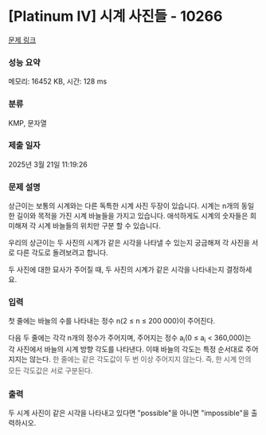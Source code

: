 # [Platinum IV] 시계 사진들 - 10266 

[문제 링크](https://www.acmicpc.net/problem/10266) 

### 성능 요약

메모리: 16452 KB, 시간: 128 ms

### 분류

KMP, 문자열

### 제출 일자

2025년 3월 21일 11:19:26

### 문제 설명

<p>상근이는 보통의 시계와는 다른 독특한 시계 사진 두장이 있습니다. 시계는 n개의 동일한 길이와 목적을 가진 시계 바늘들을 가지고 있습니다. 애석하게도 시계의 숫자들은 희미해져 각 시계 바늘들의 위치만 구분 할 수 있습니다.</p>

<p>우리의 상근이는 두 사진의 시계가 같은 시각을 나타낼 수 있는지 궁금해져 각 사진을 서로 다른 각도로 돌려보려고 합니다.</p>

<p>두 사진에 대한 묘사가 주어질 때, 두 사진의 시계가 같은 시각을 나타내는지 결정하세요.</p>

### 입력 

 <p>첫 줄에는 바늘의 수를 나타내는 정수 n(2 ≤ n ≤ 200 000)이 주어진다.</p>

<p>다음 두 줄에는 각각 n개의 정수가 주어지며, 주어지는 정수 a<sub>i</sub>(0 ≤ a<sub>i</sub> < 360,000)는 각 사진에서 바늘의 시계 방향 각도를 나타낸다. 이때 바늘의 각도는 특정 순서대로 주어지지는 않는다. <span style="color:rgb(85, 85, 85); font-family:open sans,helvetica neue,helvetica,arial,apple sd gothic neo,noto sans cjk kr,noto sans kr,나눔바른고딕,나눔고딕,nanumgothic,맑은고딕,malgun gothic,nanum gothic,sans-serif; line-height:1.6em">한 줄에는 같은 각도값이 두 번 이상 주어지지 않는다. 즉, 한 시계 안의 모든 각도값은 서로 구분된다.</span></p>

### 출력 

 <p>두 시계 사진이 같은 시각을 나타내고 있다면 "possible"을 아니면 "impossible"을 출력하시오.</p>

